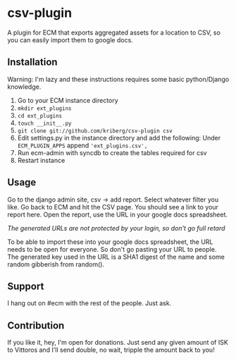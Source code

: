 csv-plugin
==========

A plugin for ECM that exports aggregated assets for a location to CSV, so you can easily import them to google docs.

Installation
------------

Warning: I'm lazy and these instructions requires some basic python/Django
knowledge.

1. Go to your ECM instance directory
2. ``mkdir ext_plugins``
3. ``cd ext_plugins``
4. ``touch __init__.py``
5. ``git clone git://github.com/kriberg/csv-plugin csv``
6. Edit settings.py in the instance directory and add the following:
    Under ``ECM_PLUGIN_APPS`` append ``'ext_plugins.csv',``
7. Run ecm-admin with syncdb to create the tables required for csv
8. Restart instance

Usage
-----

Go to the django admin site, csv -> add report. Select whatever filter you like.
Go back to ECM and hit the CSV page. You should see a link to your report here.
Open the report, use the URL in your google docs spreadsheet.

*The generated URLs are not protected by your login, so don't go full retard*

To be able to import these into your google docs spreadsheet, the URL needs to be open for everyone.
So don't go pasting your URL to people. The generated key used in the URL is a SHA1 digest of the name
and some random gibberish from random().

Support
-------

I hang out on #ecm with the rest of the people. Just ask.

Contribution
------------

If you like it, hey, I'm open for donations. Just send any given amount of ISK
to Vittoros and I'll send double, no wait, tripple the amount back to you!
